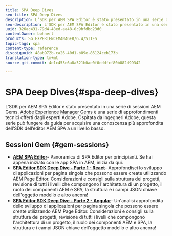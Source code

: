```yaml
---
title: SPA Deep Dives
seo-title: SPA Deep Dives
description: L’SDK per AEM SPA Editor è stato presentato in una serie di sessioni AEM Gems. Ospitata da ingegneri Adobe, questa serie può fungere da guida per acquisire una conoscenza più approfondita dell’SDK dell’editor AEM SPA a un livello basso, ospitata da ingegneri Adobe.
seo-description: L’SDK per AEM SPA Editor è stato presentato in una serie di sessioni AEM Gems. Ospitata da ingegneri Adobe, questa serie può fungere da guida per acquisire una conoscenza più approfondita dell’SDK dell’editor AEM SPA a un livello basso, ospitata da ingegneri Adobe.
uuid: 326ac431-79d4-48ed-aa48-0c9bfdbd23d0
contentOwner: bohnert
products: SG_EXPERIENCEMANAGER/6.4/SITES
topic-tags: spa
content-type: reference
discoiquuid: 48ab972b-ca26-40d1-b89e-86124ceb173b
translation-type: tm+mt
source-git-commit: 4e1c453e6a8a521b0ae0f0eddfcf80b882d99342

---
```



# SPA Deep Dives{#spa-deep-dives}

L’SDK per AEM SPA Editor è stato presentato in una serie di sessioni AEM Gems. [Adobe Experience Manager Gems](https://helpx.adobe.com/experience-manager/kt/eseminars/gems/aem-index.html) è una serie di approfondimenti tecnici offerti dagli esperti Adobe. Ospitata da ingegneri Adobe, questa serie può fungere da guida per acquisire una conoscenza più approfondita dell’SDK dell’editor AEM SPA a un livello basso.

## Sessioni Gem {#gem-sessions}

* **[AEM SPA Editor](https://helpx.adobe.com/experience-manager/kt/eseminars/gems/aem-spa-editor.html)[](https://helpx.adobe.com/experience-manager/kt/eseminars/gems/aem-spa-editor.html)**- Panoramica di SPA Editor per principianti. Se hai appena iniziato con le app SPA in AEM, inizia da qui.
* **[SPA Editor SDK Deep Dive - Parte 1 - React](https://helpx.adobe.com/experience-manager/kt/eseminars/gems/SPA-Editor-SDK-Deep-Dive-React.html)**- Approfondisci lo sviluppo di applicazioni per pagina singola che possono essere create utilizzando AEM Page Editor. Considerazioni e consigli sulla struttura dei progetti, revisione di tutti i livelli che compongono l&#39;architettura di un progetto, il ruolo dei componenti AEM e SPA, la struttura e i campi JSON chiave dell&#39;oggetto modello e altro ancora!
* **[SPA Editor SDK Deep Dive - Parte 2 - Angular](https://helpx.adobe.com/experience-manager/kt/eseminars/gems/SPA-Editor-SDK-Deep-Dive-Angular.html)**- Un&#39;analisi approfondita dello sviluppo di applicazioni per pagina singola che possono essere create utilizzando AEM Page Editor. Considerazioni e consigli sulla struttura dei progetti, revisione di tutti i livelli che compongono l&#39;architettura di un progetto, il ruolo dei componenti AEM e SPA, la struttura e i campi JSON chiave dell&#39;oggetto modello e altro ancora!

